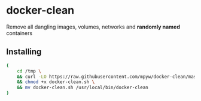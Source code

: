 # docker-clean

Remove all dangling images, volumes, networks and **randomly named** containers

## Installing

```bash
(
    cd /tmp \
    && curl -LO https://raw.githubusercontent.com/mpyw/docker-clean/master/docker-clean.sh \
    && chmod +x docker-clean.sh \
    && mv docker-clean.sh /usr/local/bin/docker-clean
)
```
